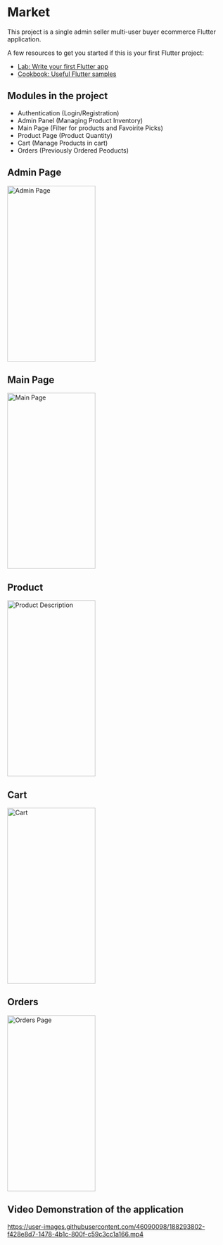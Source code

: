 # Market

This project is a single admin seller multi-user buyer ecommerce Flutter application.

A few resources to get you started if this is your first Flutter project:

- [Lab: Write your first Flutter app](https://flutter.dev/docs/get-started/codelab)
- [Cookbook: Useful Flutter samples](https://flutter.dev/docs/cookbook)

## Modules in the project
- Authentication (Login/Registration)
- Admin Panel (Managing Product Inventory)
- Main Page (Filter for products and Favoirite Picks)
- Product Page (Product Quantity)
- Cart (Manage Products in cart)
- Orders (Previously Ordered Peoducts) 

## Admin Page
<img src="https://user-images.githubusercontent.com/46090098/188290913-12313a8d-57e4-4499-928b-6de6201c3b8c.png" alt="Admin Page" data-canonical-src="https://user-images.githubusercontent.com/46090098/188290913-12313a8d-57e4-4499-928b-6de6201c3b8c.png" width="200" height="400" />

## Main Page
<img src="https://user-images.githubusercontent.com/46090098/188290781-69a1bfb7-0775-4415-a475-a7ad642f7bbf.png" alt="Main Page" data-canonical-src="(https://user-images.githubusercontent.com/46090098/188290781-69a1bfb7-0775-4415-a475-a7ad642f7bbf.png" width="200" height="400" />

## Product
<img src="https://user-images.githubusercontent.com/46090098/188290891-81b16dee-9ab2-4898-9822-c0aa9958ecb5.png" alt="Product Description" data-canonical-ssrc="https://user-images.githubusercontent.com/46090098/188290891-81b16dee-9ab2-4898-9822-c0aa9958ecb5.png" width="200" height="400" />

## Cart
<img src="https://user-images.githubusercontent.com/46090098/188290905-d56ada8f-8e6f-4417-b51c-cee8dbd96951.png" alt="Cart" data-canonical-src="https://user-images.githubusercontent.com/46090098/188290905-d56ada8f-8e6f-4417-b51c-cee8dbd96951.png" width="200" height="400" />


## Orders
<img src="https://user-images.githubusercontent.com/46090098/188291027-a89e450f-5314-4e2d-8404-7ea43740ce14.png" alt="Orders Page" data-canonical-src="https://user-images.githubusercontent.com/46090098/188291027-a89e450f-5314-4e2d-8404-7ea43740ce14.png" width="200" height="400" />

## Video Demonstration of the application

https://user-images.githubusercontent.com/46090098/188293802-f428e8d7-1478-4b1c-800f-c59c3cc1a166.mp4


